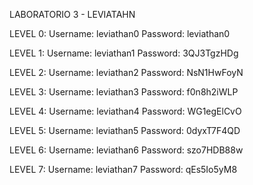 LABORATORIO 3 - LEVIATAHN


LEVEL 0:
   Username: leviathan0
   Password: leviathan0
   
LEVEL 1:
   Username: leviathan1
   Password: 3QJ3TgzHDg
   
LEVEL 2:
   Username: leviathan2
   Password: NsN1HwFoyN
   
LEVEL 3:
   Username: leviathan3
   Password: f0n8h2iWLP
   
LEVEL 4:
   Username: leviathan4
   Password: WG1egElCvO
   
LEVEL 5:
   Username: leviathan5
   Password: 0dyxT7F4QD
   
LEVEL 6:
   Username: leviathan6
   Password: szo7HDB88w
   
LEVEL 7:
   Username: leviathan7
   Password: qEs5Io5yM8
   

